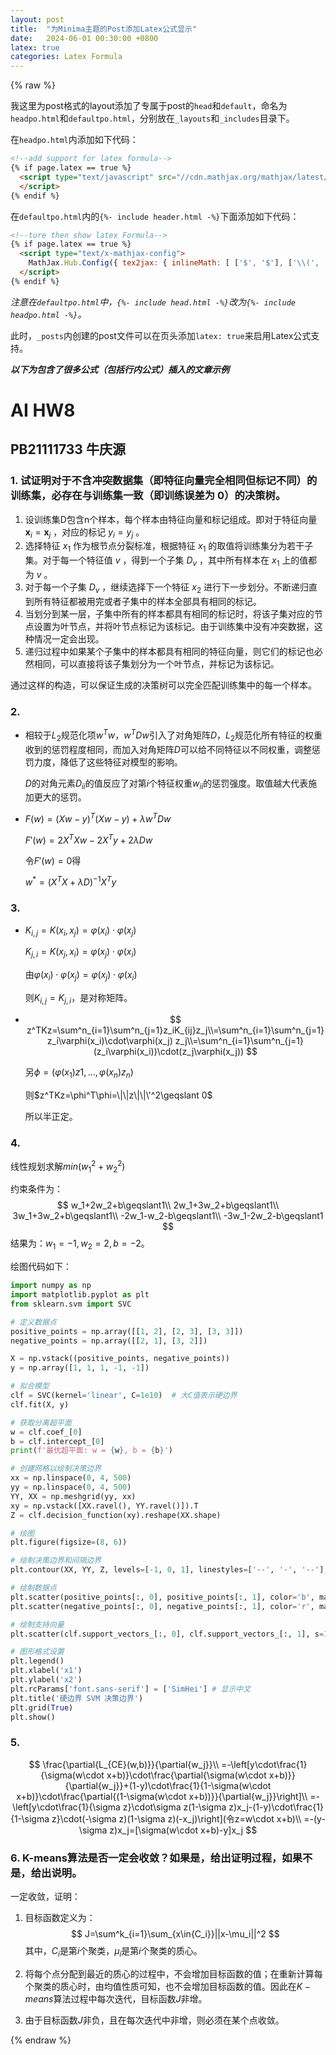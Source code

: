 ```yaml
---
layout: post
title:  "为Minima主题的Post添加Latex公式显示"
date:   2024-06-01 00:30:00 +0800
latex: true
categories: Latex Formula
---
```

{% raw %}

我这里为post格式的layout添加了专属于post的`head`和`default`，命名为`headpo.html`和`defaultpo.html`，分别放在`_layouts`和`_includes`目录下。

在`headpo.html`内添加如下代码：

```html
<!--add support for latex formula-->
{% if page.latex == true %}
  <script type="text/javascript" src="//cdn.mathjax.org/mathjax/latest/MathJax.js?config=TeX-MML-AM_HTMLorMML">
  </script>
{% endif %}
```

在`defaultpo.html`内的`{%- include header.html -%}`下面添加如下代码：

```html
<!--ture then show latex Formula-->
{% if page.latex == true %}
  <script type="text/x-mathjax-config">
    MathJax.Hub.Config({ tex2jax: { inlineMath: [ ['$', '$'], ['\\(', '\\)'] ] } });
  </script>
{% endif %}
```

*注意在`defaultpo.html`中，`{%- include head.html -%}`改为`{%- include headpo.html -%}`。*

此时，`_posts`内创建的post文件可以在页头添加`latex: true`来启用Latex公式支持。

***以下为包含了很多公式（包括行内公式）插入的文章示例***

# AI HW8

## PB21111733 牛庆源

### 1. 试证明对于不含冲突数据集（即特征向量完全相同但标记不同）的训练集，必存在与训练集一致（即训练误差为 0）的决策树。

1. 设训练集D包含n个样本，每个样本由特征向量和标记组成。即对于特征向量 $\boldsymbol{x}_i = \boldsymbol{x}_j$ ，对应的标记 $y_i=y_j$ 。
2. 选择特征 $x_1$ 作为根节点分裂标准，根据特征 $x_1$ 的取值将训练集分为若干子集。对于每一个特征值 $v$ ，得到一个子集 $D_v$ ，其中所有样本在 $x_1$ 上的值都为 $v$ 。
3. 对于每一个子集 $D_v$ ，继续选择下一个特征 $x_2$ 进行下一步划分。不断递归直到所有特征都被用完或者子集中的样本全部具有相同的标记。
4. 当划分到某一层，子集中所有的样本都具有相同的标记时，将该子集对应的节点设置为叶节点，并将叶节点标记为该标记。由于训练集中没有冲突数据，这种情况一定会出现。
5. 递归过程中如果某个子集中的样本都具有相同的特征向量，则它们的标记也必然相同，可以直接将该子集划分为一个叶节点，并标记为该标记。

通过这样的构造，可以保证生成的决策树可以完全匹配训练集中的每一个样本。



### 2.


* 相较于$L_2$规范化项$w^Tw$，$w^TDw$引入了对角矩阵$D$，$L_2$规范化所有特征的权重收到的惩罚程度相同，而加入对角矩阵$D$可以给不同特征以不同权重，调整惩罚力度，降低了这些特征对模型的影响。

  $D$的对角元素$D_{ii}$的值反应了对第$i$个特征权重$w_{ii}$的惩罚强度。取值越大代表施加更大的惩罚。

* $F(w)=(Xw-y)^T(Xw-y)+\lambda w^TDw$

  $F'(w)=2X^TXw-2X^Ty+2\lambda Dw$

  令$F'(w)=0$得

  $w^*=(X^TX+\lambda D)^{-1}X^Ty$



### 3.


* $K_{i,j}=K(x_i,x_j)=\varphi(x_i)\cdot \varphi(x_j)$

  $K_{j,i}=K(x_j,x_i)=\varphi(x_j)\cdot\varphi(x_i)$

  由$\varphi(x_i)\cdot \varphi(x_j)=\varphi(x_j)\cdot\varphi(x_i)$

  则$K_{i,j}=K_{j,i}$，是对称矩阵。

* $$
  z^TKz=\sum^n_{i=1}\sum^n_{j=1}z_iK_{ij}z_j\\=\sum^n_{i=1}\sum^n_{j=1}z_i\varphi(x_i)\cdot\varphi(x_j) z_j\\=\sum^n_{i=1}\sum^n_{j=1}(z_i\varphi(x_i))\cdot(z_j\varphi(x_j))
  $$

  另$\phi =(\varphi(x_1)z1,...,\varphi(x_n)z_n)$

  则$z^TKz=\phi^T\phi=\|\|z\|\|\'^2\geqslant 0$

  所以半正定。



### 4.


线性规划求解$min(w_1^2+w_2^2)$

约束条件为：
$$
w_1+2w_2+b\geqslant1\\
2w_1+3w_2+b\geqslant1\\
3w_1+3w_2+b\geqslant1\\
-2w_1-w_2-b\geqslant1\\
-3w_1-2w_2-b\geqslant1
$$
结果为：$w_1=-1,w_2=2,b=-2$。

绘图代码如下：

```python
import numpy as np
import matplotlib.pyplot as plt
from sklearn.svm import SVC

# 定义数据点
positive_points = np.array([[1, 2], [2, 3], [3, 3]])
negative_points = np.array([[2, 1], [3, 2]])

X = np.vstack((positive_points, negative_points))
y = np.array([1, 1, 1, -1, -1])

# 拟合模型
clf = SVC(kernel='linear', C=1e10)  # 大C值表示硬边界
clf.fit(X, y)

# 获取分离超平面
w = clf.coef_[0]
b = clf.intercept_[0]
print(f'最优超平面: w = {w}, b = {b}')

# 创建网格以绘制决策边界
xx = np.linspace(0, 4, 500)
yy = np.linspace(0, 4, 500)
YY, XX = np.meshgrid(yy, xx)
xy = np.vstack([XX.ravel(), YY.ravel()]).T
Z = clf.decision_function(xy).reshape(XX.shape)

# 绘图
plt.figure(figsize=(8, 6))

# 绘制决策边界和间隔边界
plt.contour(XX, YY, Z, levels=[-1, 0, 1], linestyles=['--', '-', '--'], colors='k')

# 绘制数据点
plt.scatter(positive_points[:, 0], positive_points[:, 1], color='b', marker='o', label='正类')
plt.scatter(negative_points[:, 0], negative_points[:, 1], color='r', marker='x', label='负类')

# 绘制支持向量
plt.scatter(clf.support_vectors_[:, 0], clf.support_vectors_[:, 1], s=100, facecolors='none', edgecolors='k', label='支持向量')

# 图形格式设置
plt.legend()
plt.xlabel('x1')
plt.ylabel('x2')
plt.rcParams['font.sans-serif'] = ['SimHei'] # 显示中文
plt.title('硬边界 SVM 决策边界')
plt.grid(True)
plt.show()
```


### 5.

$$
\frac{\partial{L_{CE}(w,b)}}{\partial{w_j}}\\
=-\left[y\cdot\frac{1}{\sigma(w\cdot x+b)}\cdot\frac{\partial{\sigma(w\cdot x+b)}}{\partial{w_j}}+(1-y)\cdot\frac{1}{1-\sigma(w\cdot x+b)}\cdot\frac{\partial{(1-\sigma(w\cdot x+b))}}{\partial{w_j}}\right]\\
=-\left[y\cdot\frac{1}{\sigma z}\cdot\sigma z(1-\sigma z)x_j-(1-y)\cdot\frac{1}{1-\sigma z}\cdot(-\sigma z)(1-\sigma z)(-x_j)\right](令z=w\cdot x+b)\\
=-(y-\sigma z)x_j=[\sigma(w\cdot x+b)-y]x_j
$$


### 6. K-means算法是否一定会收敛？如果是，给出证明过程，如果不是，给出说明。

一定收敛，证明：

1. 目标函数定义为：
   $$
   J=\sum^k_{i=1}\sum_{x\in{C_i}}||x-\mu_i||^2
   $$
   其中，$C_i$是第$i$个聚类，$\mu_i$是第$i$个聚类的质心。

2. 将每个点分配到最近的质心的过程中，不会增加目标函数的值；在重新计算每个聚类的质心时，由均值性质可知，也不会增加目标函数的值。因此在$K-means$算法过程中每次迭代，目标函数$J$非增。

3. 由于目标函数$J$非负，且在每次迭代中非增，则必须在某个点收敛。


{% endraw %}
